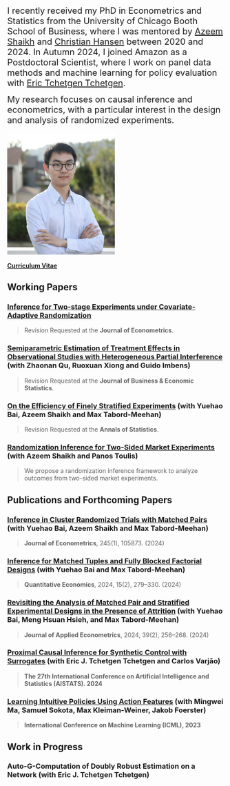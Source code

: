 <span style="font-size:20px;">I recently received my PhD in Econometrics and Statistics from the University of Chicago Booth School of Business, where I was mentored by [Azeem Shaikh](https://home.uchicago.edu/~amshaikh/) and [Christian Hansen](https://voices.uchicago.edu/christianhansen/) between 2020 and 2024. In Autumn 2024, I joined Amazon as a Postdoctoral Scientist, where I work on panel data methods and machine learning for policy evaluation with [Eric Tchetgen Tchetgen](https://statistics.wharton.upenn.edu/profile/ett/).</span>

<span style="font-size:20px;">My research focuses on causal inference and econometrics, with a particular interest in the design and analysis of randomized experiments. </span>

<img src="photo.JPG" width="250" />


[**Curriculum Vitae**](https://ljz0.github.io/CV.pdf)

## Working Papers

### [Inference for Two-stage Experiments under Covariate-Adaptive Randomization](https://drive.google.com/file/d/14nUgdKqKN1JTs696u-SWvhDxtYQ23UZq/view?usp=sharing)

> Revision Requested at the **Jour­nal of Econo­met­rics**.


### [Semiparametric Estimation of Treatment Effects in Observational Studies with Heterogeneous Partial Interference](https://arxiv.org/pdf/2107.12420.pdf) (with Zhaonan Qu, Ruoxuan Xiong and Guido Imbens)

> Revision Requested at the **Journal of Business & Economic Statistics**.

### [On the Effi­ciency of Finely Strat­i­fied Exper­i­ments](https://arxiv.org/pdf/2307.15181.pdf) (with Yuehao Bai, Azeem Shaikh and Max Tabord-Meehan)

> Revision Requested at the **Annals of Sta­tis­tics**.

### [Randomization Inference for Two-Sided Market Experiments](https://arxiv.org/pdf/2504.06215) (with Azeem Shaikh and Panos Toulis)

> We propose a randomization inference framework to analyze outcomes from two-sided market experiments.

## Publications and Forthcoming Papers

### [Inference in Cluster Randomized Trials with Matched Pairs](https://www.sciencedirect.com/science/article/pii/S0304407624002185?dgcid=author) (with Yuehao Bai, Azeem Shaikh and Max Tabord-Meehan)

> **Jour­nal of Econo­met­rics**, 245(1), 105873. (2024)

### [Inference for Matched Tuples and Fully Blocked Factorial Designs](https://www.econometricsociety.org/publications/quantitative-economics/2024/05/01/Inference-for-Matched-Tuples-and-Fully-Blocked-Factorial-Designs) (with Yuehao Bai and Max Tabord-Meehan)

> **Quan­ti­ta­tive Eco­nom­ics**, 2024, 15(2), 279–330. (2024)

### [Revisiting the Analysis of Matched Pair and Stratified Experimental Designs in the Presence of Attrition](https://onlinelibrary.wiley.com/doi/10.1002/jae.3025) (with Yuehao Bai, Meng Hsuan Hsieh, and Max Tabord-Meehan)

> **Jour­nal of Applied Econo­met­rics**, 2024, 39(2), 256–268. (2024)

### [Proximal Causal Inference for Synthetic Control with Surrogates](https://arxiv.org/pdf/2308.09527.pdf) (with Eric J. Tchetgen Tchetgen and Carlos Varjão)

> **The 27th International Conference on Artificial Intelligence and Statistics (AISTATS). 2024**

### [Learning Intuitive Policies Using Action Features](https://arxiv.org/pdf/2201.12658.pdf) (with Mingwei Ma, Samuel Sokota, Max Kleiman-Weiner, Jakob Foerster)

> **International Conference on Machine Learning (ICML), 2023**


## Work in Progress

### Auto-G-Computation of Doubly Robust Estimation on a Network (with Eric J. Tchetgen Tchetgen)


